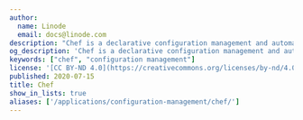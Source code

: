 ```yaml
---
author:
  name: Linode
  email: docs@linode.com
description: "Chef is a declarative configuration management and automation platform used to translate infrastructure into code. This methodology enables better testing, efficient and predictable deployments, centralized versioning, and reproducible environments."
og_description: 'Chef is a declarative configuration management and automation platform used to translate infrastructure into code. This methodology enables better testing, efficient and predictable deployments, centralized versioning, and reproducible environments.'
keywords: ["chef", "configuration management"]
license: '[CC BY-ND 4.0](https://creativecommons.org/licenses/by-nd/4.0)'
published: 2020-07-15
title: Chef
show_in_lists: true
aliases: ['/applications/configuration-management/chef/']
---
```


